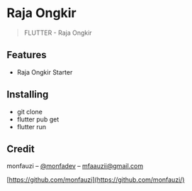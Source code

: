 # Raja Ongkir

> FLUTTER - Raja Ongkir

## Features

- Raja Ongkir Starter

## Installing

- git clone 
- flutter pub get
- flutter run

## Credit

monfauzi – [@monfadev](https://instagram.com/monfadev) – mfaauzii@gmail.com

[https://github.com/monfauzi](https://github.com/monfauzi/)
